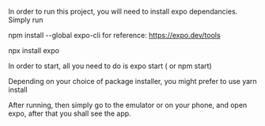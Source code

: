 In order to run this project, you will need to install expo dependancies.
Simply run 

npm install --global expo-cli
for reference: https://expo.dev/tools

npx install expo

In order to start, all you need to do is 
expo start ( or npm start)

Depending on your choice of package installer, you might prefer to use yarn install

After running, then simply go to the emulator or on your phone, and open expo, after that you shall see the app.